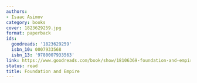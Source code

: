 ```yaml
---
authors:
- Isaac Asimov
category: books
cover: 1823629259.jpg
format: paperback
ids:
  goodreads: '1823629259'
  isbn_10: 0007933568
  isbn_13: '9780007933563'
link: https://www.goodreads.com/book/show/18106369-foundation-and-empire
status: read
title: Foundation and Empire
---
```

